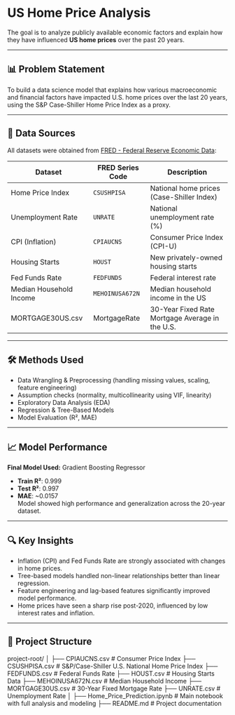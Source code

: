# US Home Price Analysis 

The goal is to analyze publicly available economic factors and explain how they have influenced **US home prices** over the past 20 years.

---

## 📊 Problem Statement
To build a data science model that explains how various macroeconomic and financial factors have impacted U.S. home prices over the last 20 years, using the S&P Case-Shiller Home Price Index as a proxy.


---

## 📁 Data Sources

All datasets were obtained from [FRED - Federal Reserve Economic Data](https://fred.stlouisfed.org/):

| Dataset               | FRED Series Code    | Description                              |
|----------------------|---------------------|------------------------------------------|
| Home Price Index     | `CSUSHPISA`         | National home prices (Case-Shiller Index)|
| Unemployment Rate    | `UNRATE`            | National unemployment rate (%)           |
| CPI (Inflation)      | `CPIAUCNS`          | Consumer Price Index (CPI-U)             |
| Housing Starts       | `HOUST`             | New privately-owned housing starts       |
| Fed Funds Rate       | `FEDFUNDS`          | Federal interest rate                    |
| Median Household Income | `MEHOINUSA672N` | Median household income in the US        |
| MORTGAGE30US.csv        | MortgageRate     | 30-Year Fixed Rate Mortgage Average in the U.S.|

---

## 🛠️ Methods Used

- Data Wrangling & Preprocessing (handling missing values, scaling, feature engineering)
- Assumption checks (normality, multicollinearity using VIF, linearity)
- Exploratory Data Analysis (EDA)
- Regression & Tree-Based Models
- Model Evaluation (R², MAE)

---

## 📈 Model Performance

**Final Model Used:** Gradient Boosting Regressor  
- **Train R²**: 0.999  
- **Test R²**: 0.997  
- **MAE**: ~0.0157  
Model showed high performance and generalization across the 20-year dataset.

---

## 🔍 Key Insights

- Inflation (CPI) and Fed Funds Rate are strongly associated with changes in home prices.
- Tree-based models handled non-linear relationships better than linear regression.
- Feature engineering and lag-based features significantly improved model performance.
- Home prices have seen a sharp rise post-2020, influenced by low interest rates and inflation.

---
## 📁 Project Structure

project-root/
│
├── CPIAUCNS.csv           # Consumer Price Index
├── CSUSHPISA.csv          # S&P/Case-Shiller U.S. National Home Price Index
├── FEDFUNDS.csv           # Federal Funds Rate
├── HOUST.csv              # Housing Starts Data
├── MEHOINUSA672N.csv      # Median Household Income
├── MORTGAGE30US.csv       # 30-Year Fixed Mortgage Rate
├── UNRATE.csv             # Unemployment Rate
│
├── Home_Price_Prediction.ipynb   # Main notebook with full analysis and modeling
├── README.md                     # Project documentation
            



